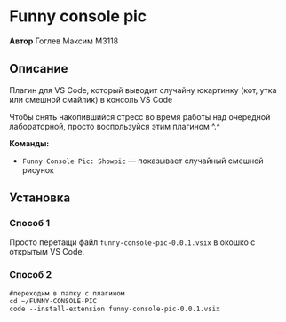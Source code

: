 # Funny console pic


**Автор** Гоглев Максим М3118

## Описание 

Плагин для VS Code, который выводит случайну юкартинку (кот, утка или смешной смайлик) в консоль VS Code

Чтобы снять накопившийся стресс во время работы над очередной лабораторной, просто воспользуйся этим плагином ^.^


**Команды:**
- `Funny Console Pic: Showpic` — показывает случайный смешной рисунок

## Установка

### Способ 1
Просто перетащи файл `funny-console-pic-0.0.1.vsix` в окошко с открытым VS Code.

### Способ 2
```bush
#переходим в папку с плагином
cd ~/FUNNY-CONSOLE-PIC
code --install-extension funny-console-pic-0.0.1.vsix
